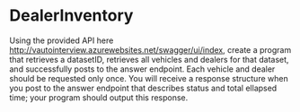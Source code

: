 # DealerInventory
Using the provided API here http://vautointerview.azurewebsites.net/swagger/ui/index, create a program that retrieves a datasetID, retrieves all vehicles and dealers for that dataset, and successfully posts to the answer endpoint. Each vehicle and dealer should be requested only once. You will receive a response structure when you post to the answer endpoint that describes status and total ellapsed time; your program should output this response.
